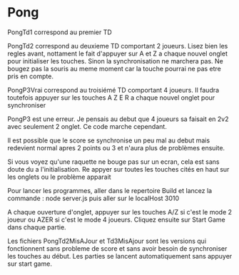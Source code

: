 # Pong
PongTd1 correspond au premier TD

PongTd2 correspond au deuxieme TD comportant 2 joueurs. Lisez bien les regles avant, nottament le fait d'appuyer sur A et Z a chaque nouvel onglet pour initialiser les touches. Sinon la synchronisation ne marchera pas. Ne bougez pas la souris au meme moment car la touche pourrai ne pas etre pris en compte.

PongP3Vrai correspond au troisiémé TD comportant 4 joueurs. Il faudra toutefois appuyer sur les touches A Z E R a chaque nouvel onglet pour synchroniser

PongP3 est une erreur. Je pensais au debut que 4 joueurs sa faisait en 2v2 avec seulement 2 onglet. Ce code marche cependant.

Il est possible que le score se synchronise un peu mal au debut mais redevient normal apres 2 points ou 3 et n'aura plus de problèmes ensuite.

Si vous voyez qu'une raquette ne bouge pas sur un ecran, cela est sans doute du a l'initialisation. Re appyer sur toutes les touches cités en haut sur les onglets ou le problème apparait

Pour lancer les programmes, aller dans le repertoire Build et lancez la commande : node server.js puis aller sur le localHost 3010

A chaque ouverture d'onglet, appuyer sur les touches A/Z si c'est le mode 2 joueur ou AZER si c'est le mode 4 joueurs. Cliquez ensuite sur Start Game dans chaque partie.

Les fichiers PongTd2MisAJour et Td3MisAjour sont les versions qui fonctionnent sans probleme de score et sans avoir besoin de synchroniser les touches au début. Les parties se lancent automatiquement sans appuyer sur start game. 
